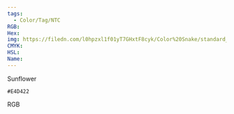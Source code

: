 ```yaml
---
tags:
  - Color/Tag/NTC
RGB:
Hex:
img: https://filedn.com/l0hpzxl1f01yT7GHxtF8cyk/Color%20Snake/standard_csv_to_svg/E4D422.svg
CMYK:
HSL:
Name:
---
```

Sunflower
```palette
#E4D422
```
RGB
